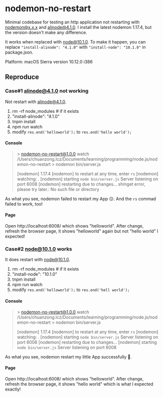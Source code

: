 # nodemon-no-restart
Minimal codebase for testing an http application not restarting with nodemon@x.x.x and alinode@4.1.0. I install the latest nodemon 1.17.4, but the version doesn't make any difference.

It works when replaced with node@10.1.0. To make it happen, you can replace `"install-alinode": "4.1.0"` with `"install-node": "10.1.0"` in package.json.

Platform: macOS Sierra version 10.12.0 i386

## Reproduce

### Case#1 alinode@4.1.0 not working

Not restart with alinode@4.1.0.

1. rm -rf node_modules # if it exists
2. "install-alinode": "4.1.0"
3. tnpm install
3. npm run watch
4. modify `res.end('helloworld');` to `res.end('hello world');`

#### Console

> \> nodemon-no-restart@1.0.0 watch /Users/chuanzong.lcz/Documents/learning/programming/node.js/nodemon-no-restart
> \> nodemon bin/server.js
>
> [nodemon] 1.17.4
> [nodemon] to restart at any time, enter `rs`
> [nodemon] watching: *.*
> [nodemon] starting `node bin/server.js`
> Server listening on port 6008
> [nodemon] restarting due to changes...
> shmget error, please try later.: No such file or directory

As what you see, nodemon failed to restart my App 😕. And the `rs` commad failed to work, too!

#### Page

Open http://localhost:6008/ which shows "helloworld". After change, refresh the browser page, it shows "helloworld" again but not "hello world" I expected!

### Case#2 node@10.1.0 works

It does restart with node@10.1.0.

1. rm -rf node_modules # if it exists
2. "install-node": "10.1.0"
3. tnpm install
4. npm run watch
5. modify `res.end('helloworld');` to `res.end('hell world');`

#### Console

> \> nodemon-no-restart@1.0.0 watch /Users/chuanzong.lcz/Documents/learning/programming/node.js/nodemon-no-restart
> \> nodemon bin/server.js
>
> [nodemon] 1.17.4
> [nodemon] to restart at any time, enter `rs`
> [nodemon] watching: *.*
> [nodemon] starting `node bin/server.js`
> Server listening on port 6008
> [nodemon] restarting due to changes...
> [nodemon] starting `node bin/server.js`
> Server listening on port 6008

As what you see, nodemon restart my little App successfully 🎉.

#### Page

Open http://localhost:6008/ which shows "helloworld". After change, refresh the browser page, it shows "hello world" which is what I expected exactly!
